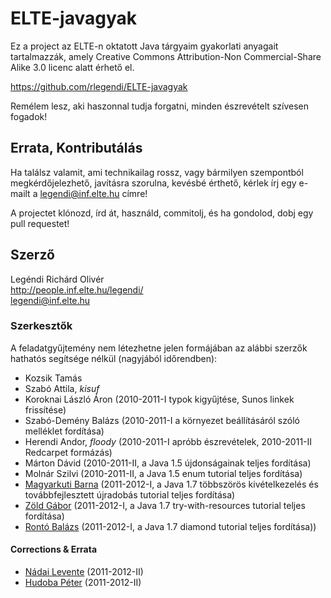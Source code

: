 # ELTE-javagyak #
Ez a project az ELTE-n oktatott Java tárgyaim gyakorlati anyagait tartalmazzák,
amely Creative Commons Attribution-Non Commercial-Share Alike 3.0 licenc alatt
érhető el.

<https://github.com/rlegendi/ELTE-javagyak>

Remélem lesz, aki haszonnal tudja forgatni, minden észrevételt szívesen fogadok!

## Errata, Kontributálás ##
Ha találsz valamit, ami technikailag rossz, vagy bármilyen szempontból
megkérdőjelezhető, javításra szorulna, kevésbé érthető, kérlek írj egy e-mailt
a <legendi@inf.elte.hu> címre!

A projectet klónozd, írd át, használd, commitolj, és ha gondolod, dobj egy pull
requestet!

## Szerző ##
Legéndi Richárd Olivér  
<http://people.inf.elte.hu/legendi/>  
<legendi@inf.elte.hu>

### Szerkesztők ###
A feladatgyűjtemény nem létezhetne jelen formájában az alábbi szerzők hathatós
segítsége nélkül (nagyjából időrendben):

* Kozsik Tamás
* Szabó Attila, *kisuf*
* Koroknai László Áron (2010-2011-I typok kigyűjtése, Sunos linkek frissítése)
* Szabó-Demény Balázs (2010-2011-I a környezet beállításáról szóló melléklet fordítása)
* Herendi Andor, *floody* (2010-2011-I apróbb észrevételek, 2010-2011-II Redcarpet formázás)
* Márton Dávid (2010-2011-II, a Java 1.5 újdonságainak teljes fordítása)
* Molnár Szilvi (2010-2011-II, a Java 1.5 enum tutorial teljes fordítása)
* [Magyarkuti Barna](mailto:bmagyarkuti@gmail.com) (2011-2012-I, a Java 1.7 többszörös kivételkezelés és továbbfejlesztett újradobás tutorial teljes fordítása)
* [Zöld Gábor](mailto:hurkajoker@gmail.com) (2011-2012-I, a Java 1.7 try-with-resources tutorial teljes fordítása)
* [Rontó Balázs](mailto:rontobalazs@caesar.elte.hu) (2011-2012-I, a Java 1.7 diamond tutorial teljes fordítása))

#### Corrections & Errata ####
* [Nádai Levente](mailto:nnlete@gmail.com) (2011-2012-II)
* [Hudoba Péter](mailto:hudi1989@gmail.com) (2011-2012-II)

